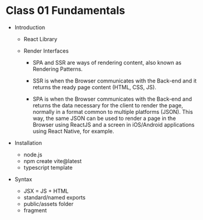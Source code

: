 # Class 01 Fundamentals

- Introduction

  - React Library
  - Render Interfaces

    - SPA and SSR are ways of rendering content, also known as Rendering Patterns.

    - SSR is when the Browser communicates with the Back-end and it returns the ready page content (HTML, CSS, JS).

    - SPA is when the Browser communicates with the Back-end and returns the data necessary for the client to render the page, normally in a format common to multiple platforms (JSON). This way, the same JSON can be used to render a page in the Browser using ReactJS and a screen in iOS/Android applications using React Native, for example.

- Installation

  - node.js
  - npm create vite@latest
  - typescript template

- Syntax
  - JSX = JS + HTML
  - standard/named exports
  - public/assets folder
  - fragment
